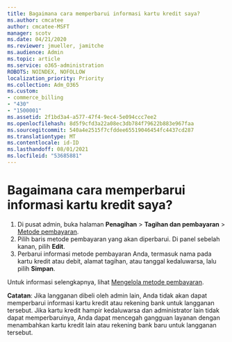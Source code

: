 ```yaml
---
title: Bagaimana cara memperbarui informasi kartu kredit saya?
ms.author: cmcatee
author: cmcatee-MSFT
manager: scotv
ms.date: 04/21/2020
ms.reviewer: jmueller, jamitche
ms.audience: Admin
ms.topic: article
ms.service: o365-administration
ROBOTS: NOINDEX, NOFOLLOW
localization_priority: Priority
ms.collection: Adm_O365
ms.custom:
- commerce_billing
- "430"
- "1500001"
ms.assetid: 2f1bd3a4-a577-47f4-9ec4-5e094ccc7ee2
ms.openlocfilehash: 8d5f9cfd3a22a08ec3db784f79622b883e967faa
ms.sourcegitcommit: 540a4e2515f7cfddee65519046454fc4437cd287
ms.translationtype: MT
ms.contentlocale: id-ID
ms.lasthandoff: 08/01/2021
ms.locfileid: "53685881"
---
```

# <a name="how-do-i-update-my-credit-card-information"></a>Bagaimana cara memperbarui informasi kartu kredit saya?

1. Di pusat admin, buka halaman **Penagihan** > **Tagihan dan pembayaran** > [Metode pembayaran](https://go.microsoft.com/fwlink/p/?linkid=2018806).
2. Pilih baris metode pembayaran yang akan diperbarui. Di panel sebelah kanan, pilih **Edit**.
3. Perbarui informasi metode pembayaran Anda, termasuk nama pada kartu kredit atau debit, alamat tagihan, atau tanggal kedaluwarsa, lalu pilih **Simpan**.

Untuk informasi selengkapnya, lihat [Mengelola metode pembayaran](/microsoft-365/commerce/billing-and-payments/manage-payment-methods).

**Catatan**: Jika langganan dibeli oleh admin lain, Anda tidak akan dapat memperbarui informasi kartu kredit atau rekening bank untuk langganan tersebut. Jika kartu kredit hampir kedaluwarsa dan administrator lain tidak dapat memperbaruinya, Anda dapat mencegah gangguan layanan dengan menambahkan kartu kredit lain atau rekening bank baru untuk langganan tersebut.
